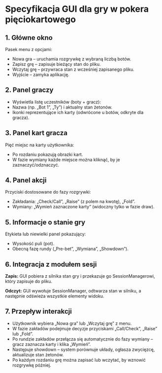 # Specyfikacja GUI dla gry w pokera pięciokartowego

## 1. Główne okno

Pasek menu z opcjami:

- Nowa gra – uruchamia rozgrywkę z wybraną liczbą botów.
- Zapisz grę – zapisuje bieżący stan do pliku.
- Wczytaj grę – przywraca stan z wcześniej zapisanego pliku.
- Wyjście – zamyka aplikację.

## 2. Panel graczy
- Wyświetla listę uczestników (boty + gracz):
- Nazwa (np. „Bot 1”, „Ty”) i aktualny stan żetonów.
- Ikonki reprezentujące ich karty (odwrócone u botów, odkryte dla gracza).

## 3. Panel kart gracza

Pięć miejsc na karty użytkownika:

- Po rozdaniu pokazują obrazki kart.
- W fazie wymiany każde miejsce można kliknąć, by je zaznaczyć/odznaczyć.

## 4. Panel akcji

Przyciski dostosowane do fazy rozgrywki:

- Zakładania: „Check/Call”, „Raise” (z polem na kwotę), „Fold”.
- Wymiany: „Wymień zaznaczone karty” (widoczny tylko w fazie draw).

## 5. Informacje o stanie gry

Etykieta lub niewielki panel pokazujący:

- Wysokość puli (pot).
- Obecną fazę rundy („Pre-bet”, „Wymiana”, „Showdown”).

## 6. Integracja z modułem sesji

**Zapis:** GUI pobiera z silnika stan gry i przekazuje go SessionManagerowi, który zapisuje do pliku.

**Odczyt:** GUI wywołuje SessionManager, odtwarza stan w silniku, a następnie odświeża wszystkie elementy widoku.

## 7. Przepływ interakcji

- Użytkownik wybiera „Nowa gra” lub „Wczytaj grę” z menu.
- W fazie zakładów podejmuje decyzje przyciskami „Call/Check”, „Raise” lub „Fold”.
- Po rundzie zakładów przełącza się automatycznie do fazy wymiany – gracz zaznacza karty i klika „Wymień”.
- Następuje showdown – system porównuje układy, ogłasza zwycięzcę, aktualizuje stan żetonów.
- Po każdym rozdaniu grę można zapisać lub wczytać, by wznowić rozgrywkę później.

